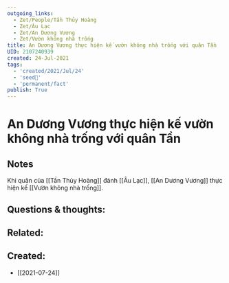 ```yaml
---
outgoing_links:
  - Zet/People/Tần Thủy Hoàng
  - Zet/Âu Lạc
  - Zet/An Dương Vương
  - Zet/Vườn không nhà trống
title: An Dương Vương thực hiện kế vườn không nhà trống với quân Tần
UID: 2107240939
created: 24-Jul-2021
tags:
  - 'created/2021/Jul/24'
  - 'seed🥜'
  - 'permanent/fact'
publish: True
---
```

# An Dương Vương thực hiện kế vườn không nhà trống với quân Tần

## Notes
Khi quân của [[Tần Thủy Hoàng]] đánh [[Âu Lạc]], [[An Dương Vương]] thực hiện kế [[Vườn không nhà trống]].

## Questions & thoughts:

## Related:
## Created:
- [[2021-07-24]]
